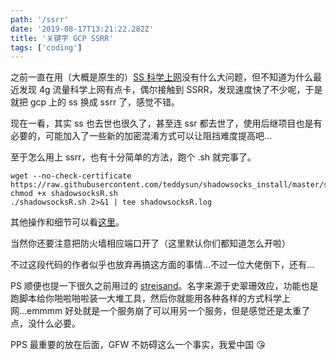 ```yaml
---
path: '/ssrr'
date: '2019-08-17T13:21:22.282Z'
title: '关键字 GCP SSRR'
tags: ['coding']
---
```


之前一直在用（大概是原生的）[SS 科学上网](/2017-07-26-aws-ss/)没有什么大问题，但不知道为什么最近发现 4g 流量科学上网有点卡，偶尔接触到 SSRR，发现速度快了不少呢，于是就把 gcp 上的 ss 换成 ssrr 了，感觉不错。

现在一看，其实 ss 也去世也很久了，甚至连 ssr 都去世了，使用后继项目也是有必要的，可能加入了一些新的加密混淆方式可以让阻挡难度提高吧...

至于怎么用上 ssrr，也有十分简单的方法，跑个 .sh 就完事了。

```
wget --no-check-certificate https://raw.githubusercontent.com/teddysun/shadowsocks_install/master/shadowsocksR.sh
chmod +x shadowsocksR.sh
./shadowsocksR.sh 2>&1 | tee shadowsocksR.log
```

其他操作和细节可以看[这里](https://github.com/iMeiji/shadowsocks_install/wiki/shadowsocksR-%E4%B8%80%E9%94%AE%E5%AE%89%E8%A3%85)。

当然你还要注意把防火墙相应端口开了（这里默认你们都知道怎么开啦）

不过这段代码的作者似乎也放弃再搞这方面的事情...不过一位大佬倒下，还有...

PS 顺便也提一下很久之前用过的 [streisand](https://github.com/StreisandEffect/streisand)。名字来源于史翠珊效应，功能也是跑脚本给你啪啦啪啦装一大堆工具，然后你就能用各种各样的方式科学上网...emmmm 好处就是一个服务崩了可以用另一个服务，但是感觉还是太重了点，没什么必要。

PPS 最重要的放在后面，GFW 不妨碍这么一个事实，我爱中国 😘
